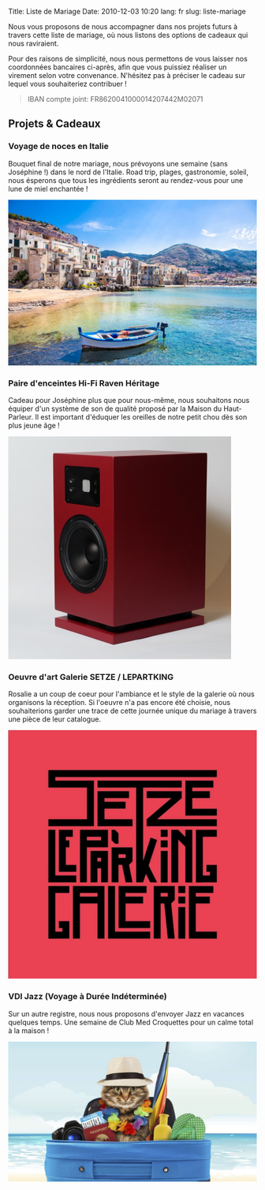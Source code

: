 Title: Liste de Mariage
Date: 2010-12-03 10:20
lang: fr
slug: liste-mariage

Nous vous proposons de nous accompagner dans nos projets futurs à travers cette liste de mariage, où nous listons des options de cadeaux qui nous raviraient.

Pour des raisons de simplicité, nous nous permettons de vous laisser nos coordonnées bancaires ci-après, afin que vous puissiez réaliser un virement selon votre convenance. N'hésitez pas à préciser le cadeau sur lequel vous souhaiteriez contribuer !

> IBAN compte joint: FR8620041000014207442M02071

## Projets & Cadeaux

### Voyage de noces en Italie

Bouquet final de notre mariage, nous prévoyons une semaine (sans Joséphine !) dans le nord de l'Italie. Road trip, plages, gastronomie, soleil, nous ésperons que tous les ingrédients seront au rendez-vous pour une lune de miel enchantée !

![italie](images/photo_5.jpg)

### Paire d'enceintes Hi-Fi Raven Héritage

Cadeau pour Joséphine plus que pour nous-même, nous souhaitons nous équiper d'un système de son de qualité proposé par la Maison du Haut-Parleur. Il est important d'éduquer les oreilles de notre petit chou dès son plus jeune âge !

![italie](images/photo_7.jpg)

### Oeuvre d'art Galerie SETZE / LEPARTKING

Rosalie a un coup de coeur pour l'ambiance et le style de la galerie où nous organisons la réception. Si l'oeuvre n'a pas encore été choisie, nous souhaiterions garder une trace de cette journée unique du mariage à travers une pièce de leur catalogue.

![chat](images/photo_8.jpeg)

### VDI Jazz (Voyage à Durée Indéterminée)

Sur un autre registre, nous nous proposons d'envoyer Jazz en vacances quelques temps. Une semaine de Club Med Croquettes pour un calme total à la maison !

![chat](images/photo_6.jpeg)